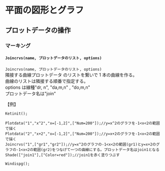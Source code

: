 # 平面の図形とグラフ  
## プロットデータの操作  
### マーキング  
#### `Joincrvs(name, プロットデータのリスト, options)`  
`Joincrvs(name, プロットデータのリスト, options)`  
隣接する曲線プロットデータ のリストを繋いで 1 本の曲線を作る。  
曲線のリストは隣接する順番で指定する。  
options は線種"dr, n", "da,m,n" , "do,m,n"  
プロットデータ名は"join"  
  
【例】  
```  
Ketinit();  
  
Plotdata("1","x^2","x=[-1,2]",["Num=200"]);//y=x^2のグラフを-1<x<2の範囲で描く  
Plotdata("2","x+2","x=[-1,2]",["Num=200"]);//y=x+2のグラフを-1<x<2の範囲で描く  
Joincrvs("1",["gr1","gr2"]);//y=x^2のグラフの-1<x<2の範囲(gr1)とy=x+2のグラフの-1<x<2の範囲(gr2)をつなげて一つの曲線にする。プロットデータ名はjoin1となる  
Shade(["join1"],["Color=red"]);//join1を赤く塗りつぶす  
  
Windispg();  
```
